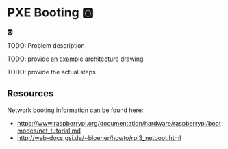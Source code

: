 # PXE Booting :o2:

:o2:

TODO: Problem description

TODO: provide an example architecture drawing

TODO: provide the actual steps

## Resources

Network booting information can be found here:

* <https://www.raspberrypi.org/documentation/hardware/raspberrypi/bootmodes/net_tutorial.md>
* <http://web-docs.gsi.de/~bloeher/howto/rpi3_netboot.html>
